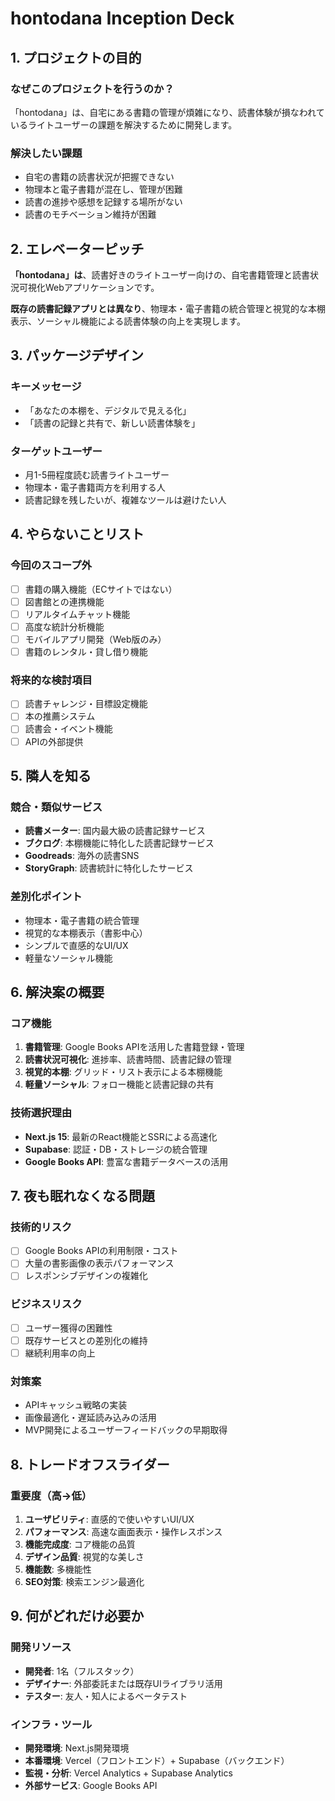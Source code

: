 # hontodana Inception Deck

## 1. プロジェクトの目的

### なぜこのプロジェクトを行うのか？
「hontodana」は、自宅にある書籍の管理が煩雑になり、読書体験が損なわれているライトユーザーの課題を解決するために開発します。

### 解決したい課題
- 自宅の書籍の読書状況が把握できない
- 物理本と電子書籍が混在し、管理が困難
- 読書の進捗や感想を記録する場所がない
- 読書のモチベーション維持が困難

## 2. エレベーターピッチ

**「hontodana」は**、読書好きのライトユーザー向けの、自宅書籍管理と読書状況可視化Webアプリケーションです。

**既存の読書記録アプリとは異なり**、物理本・電子書籍の統合管理と視覚的な本棚表示、ソーシャル機能による読書体験の向上を実現します。

## 3. パッケージデザイン

### キーメッセージ
- 「あなたの本棚を、デジタルで見える化」
- 「読書の記録と共有で、新しい読書体験を」

### ターゲットユーザー
- 月1-5冊程度読む読書ライトユーザー
- 物理本・電子書籍両方を利用する人
- 読書記録を残したいが、複雑なツールは避けたい人

## 4. やらないことリスト

### 今回のスコープ外
- [ ] 書籍の購入機能（ECサイトではない）
- [ ] 図書館との連携機能
- [ ] リアルタイムチャット機能
- [ ] 高度な統計分析機能
- [ ] モバイルアプリ開発（Web版のみ）
- [ ] 書籍のレンタル・貸し借り機能

### 将来的な検討項目
- [ ] 読書チャレンジ・目標設定機能
- [ ] 本の推薦システム
- [ ] 読書会・イベント機能
- [ ] APIの外部提供

## 5. 隣人を知る

### 競合・類似サービス
- **読書メーター**: 国内最大級の読書記録サービス
- **ブクログ**: 本棚機能に特化した読書記録サービス
- **Goodreads**: 海外の読書SNS
- **StoryGraph**: 読書統計に特化したサービス

### 差別化ポイント
- 物理本・電子書籍の統合管理
- 視覚的な本棚表示（書影中心）
- シンプルで直感的なUI/UX
- 軽量なソーシャル機能

## 6. 解決案の概要

### コア機能
1. **書籍管理**: Google Books APIを活用した書籍登録・管理
2. **読書状況可視化**: 進捗率、読書時間、読書記録の管理
3. **視覚的本棚**: グリッド・リスト表示による本棚機能
4. **軽量ソーシャル**: フォロー機能と読書記録の共有

### 技術選択理由
- **Next.js 15**: 最新のReact機能とSSRによる高速化
- **Supabase**: 認証・DB・ストレージの統合管理
- **Google Books API**: 豊富な書籍データベースの活用

## 7. 夜も眠れなくなる問題

### 技術的リスク
- [ ] Google Books APIの利用制限・コスト
- [ ] 大量の書影画像の表示パフォーマンス
- [ ] レスポンシブデザインの複雑化

### ビジネスリスク
- [ ] ユーザー獲得の困難性
- [ ] 既存サービスとの差別化の維持
- [ ] 継続利用率の向上

### 対策案
- APIキャッシュ戦略の実装
- 画像最適化・遅延読み込みの活用
- MVP開発によるユーザーフィードバックの早期取得


## 8. トレードオフスライダー

### 重要度（高→低）
1. **ユーザビリティ**: 直感的で使いやすいUI/UX
2. **パフォーマンス**: 高速な画面表示・操作レスポンス
3. **機能完成度**: コア機能の品質
4. **デザイン品質**: 視覚的な美しさ
5. **機能数**: 多機能性
6. **SEO対策**: 検索エンジン最適化

## 9. 何がどれだけ必要か

### 開発リソース
- **開発者**: 1名（フルスタック）
- **デザイナー**: 外部委託または既存UIライブラリ活用
- **テスター**: 友人・知人によるベータテスト

### インフラ・ツール
- **開発環境**: Next.js開発環境
- **本番環境**: Vercel（フロントエンド）+ Supabase（バックエンド）
- **監視・分析**: Vercel Analytics + Supabase Analytics
- **外部サービス**: Google Books API